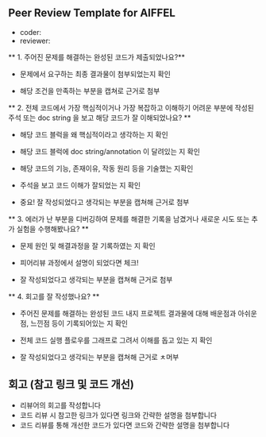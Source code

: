 ## Peer Review Template for AIFFEL ##

- coder: 
- reviewer: 

** 1. 주어진 문제를 해결하는 완성된 코드가 제출되었나요?**

- 문제에서 요구하는 최종 결과물이 첨부되었는지 확인 

- 해당 조건을 만족하는 부분을 캡쳐로 근거로 첨부 


** 2. 전체 코드에서 가장 핵심적이거나 가장 복잡하고 이해하기 어려운 부분에 작성된 주석 또는 doc string 을 보고 해당 코드가 잘 이해되었나요? **

- 해당 코드 블럭을 왜 핵심적이라고 생각하는 지 확인 

- 해당 코드 블럭에 doc string/annotation 이 달려있는 지 확인 

- 해당 코드의 기능, 존재이유, 작동 원리 등을 기술했는 지확인 

- 주석을 보고 코드 이해가 잘되었는 지 확인 

- 중요! 잘 작성되었다고 생각되는 부분을 캡쳐해 근거로 첨부 

** 3. 에러가 난 부분을 디버깅하여 문제를 해결한 기록을 남겼거나 새로운 시도 또는 추가 실험을 수행해봤나요? ** 

- 문제 원인 및 해결과정을 잘 기록하였는 지 확인 

- 피어리뷰 과정에서 설명이 되었다면 체크! 

- 잘 작성되었다고 생각되는 부분을 캡쳐해 근거로 첨부 

** 4. 회고를 잘 작성했나요? **

- 주어진 문제를 해결하는 완성된 코드 내지 프로젝트 결과물에 대해 배운점과 아쉬운점, 느낀점 등이 기록되어있는 지 확인 

- 전체 코드 실행 플로우를 그래프로 그려서 이해를 돕고 있는 지 확인 

- 잘 작성되었다고 생각되는 부분을 캡쳐해 근거로 ㅊ머부 

## 회고 (참고 링크 및 코드 개선)

- 리뷰어의 회고를 작성합니다 
- 코드 리뷰 시 참고한 링크가 있다면 링크와 간략한 설명을 첨부합니다
- 코드 리뷰를 통해 개선한 코드가 있다면 코드와 간략한 설명을 첨부합니다 


